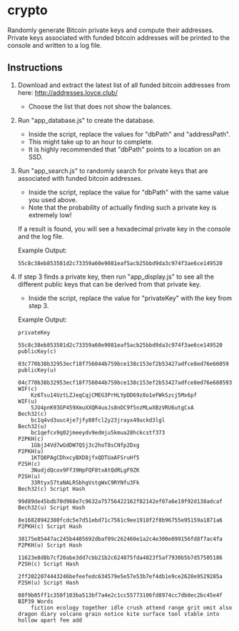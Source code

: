 # crypto
 
Randomly generate Bitcoin private keys and compute their addresses. Private keys associated with funded bitcoin addresses will be printed to the console and written to a log file.

## Instructions

1) Download and extract the latest list of all funded bitcoin addresses from here: http://addresses.loyce.club/
   * Choose the list that does not show the balances.

2) Run "app_database.js" to create the database.
   * Inside the script, replace the values for "dbPath" and "addressPath".
   * This might take up to an hour to complete.
   * It is highly recommended that "dbPath" points to a location on an SSD.

3) Run "app_search.js" to randomly search for private keys that are associated with funded bitcoin addresses.
   * Inside the script, replace the value for "dbPath" with the same value you used above.
   * Note that the probability of actually finding such a private key is extremely low!
  
   If a result is found, you will see a hexadecimal private key in the console and the log file.

   Example Output:
   ```
   55c8c38eb853501d2c73359a60e9081eaf5acb25bbd9da3c974f3ae6ce149520
   ```

5) If step 3 finds a private key, then run "app_display.js" to see all the different public keys that can be derived from that private key.
   * Inside the script, replace the value for "privateKey" with the key from step 3.

   Example Output:
   ```
   privateKey
       55c8c38eb853501d2c73359a60e9081eaf5acb25bbd9da3c974f3ae6ce149520
   publicKey(c)
       03c770b38b32953ecf18f756044b759bce138c153ef2b53427adfce8ed76e66059
   publicKey(u)
       04c770b38b32953ecf18f756044b759bce138c153ef2b53427adfce8ed76e660593fe2112e78cfec62424b6353300b9ba294a5c4a7f95b1aa338c5eb321d22229f
   WIF(c)
       Kz6Tsu14UztLZJeqCqjCMEG3PrHLYpDD69z8o1eFWkSzcj5Mx6pf
   WIF(u)
       5JU4pnK93GP459XmuXXQR4uoJs8nDC9f5nzMLwXBzVRU6utgCxA
   Bech32(c)
       bc1q4vd3uuc4je7jfy88fcl2y23jrayx49uckd3lgl
   Bech32(u)
       bc1qefcx9q02jmeeydv9edmju5kmua28hckcstf373
   P2PKH(c)
       1Gbj34Vd7wGdDW7QSj3c2hoT8sCNfp2Dxg
   P2PKH(u)
       1KTQ8PAgCDhxcyBXD8jfxQDTUaAFSruHf5
   P2SH(c)
       3NudjdQcov9Ff39HpFQF8txAtQdRLgF9ZK
   P2SH(u)
       33Rtyx57taNALRSbhgVstgWxC9RYNfu3Fk
   Bech32(c) Script Hash
       99d89de45bdb70d968e7c9632a75756422162f82142ef07a6e19f92d138adcaf
   Bech32(u) Script Hash
       8e16828942380fcdc5e7d51ebd71c7561c9ee1918f2f8b96755e95159a1871a6
   P2PKH(c) Script Hash
       38175e85447ac245b4405692dbaf09c262460e1a2c4e300e099156fd8f7ac4fa
   P2PKH(u) Script Hash
       11623e8d8b7cf20abe3dd7cbb21b2c624075fda4823f5af7930b5b7d57505186
   P2SH(c) Script Hash
       2ff2022074443246befeefedc634579e5e57e53b7ef4db1e9ce2628e9529285a
   P2SH(u) Script Hash
       08f9b05ff1c350f103ba513bf7a4e2c1cc55773106fd8974cc7db8ec2bc45e4f
   BIP39 Words
       fiction ecology together idle crush attend range grit omit also dragon diary volcano grain notice kite surface tool stable into hollow apart fee add
   ```